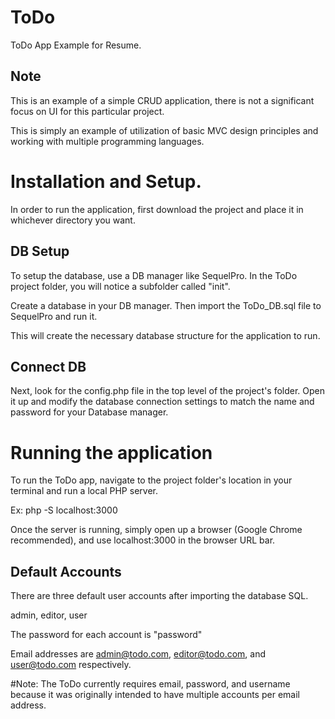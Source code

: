 # ToDo
ToDo App Example for Resume.

## Note
This is an example of a simple CRUD application, there is not a significant focus on UI for this particular project. 

This is simply an example of utilization of basic MVC design principles and working with multiple programming languages.

# Installation and Setup.
In order to run the application, first download the project and place it in whichever directory you want.

## DB Setup
To setup the database, use a DB manager like SequelPro. In the ToDo project folder, you will notice a subfolder called "init". 

Create a database in your DB manager. Then import the ToDo_DB.sql file to SequelPro and run it. 

This will create the necessary database structure for the application to run.

## Connect DB
Next, look for the config.php file in the top level of the project's folder. Open it up and modify the database connection settings to match the name and password for your Database manager.
 
# Running the application
To run the ToDo app, navigate to the project folder's location in your terminal and run a local PHP server. 

Ex: php -S localhost:3000

Once the server is running, simply open up a browser (Google Chrome recommended), and use localhost:3000 in the browser URL bar.

## Default Accounts
There are three default user accounts after importing the database SQL.

admin, editor, user

The password for each account is "password"

Email addresses are admin@todo.com, editor@todo.com, and user@todo.com respectively.

#Note:
The ToDo currently requires email, password, and username because it was originally intended to have multiple accounts per email address.

